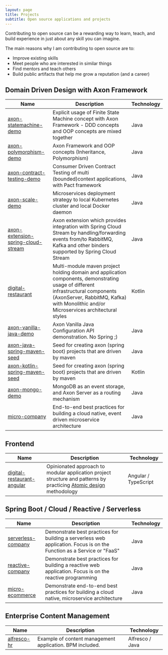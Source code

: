 ```yaml
---
layout: page
title: Projects
subtitle: Open source applications and projects
---
```


Contributing to open source can be a rewarding way to learn, teach, and build experience in just about any skill you can imagine.

The main reasons why I am contributing to open source are to:
 - Improve existing skills
 - Meet people who are interested in similar things
 - Find mentors and teach others
 - Build public artifacts that help me grow a reputation (and a career)
 
 
## Domain Driven Design with Axon Framework

| Name          | Description                                                                                  | Technology |
| ------------- | -------------------------------------------------------------------------------------------- | ---------- |
| [axon-statemachine-demo](http://idugalic.github.io/axon-statemachine-demo/) | Explicit usage of Finite State Machine concept with Axon Framework - DDD concepts and OOP concepts are mixed together | Java |
| [axon-polymorphism-demo](http://idugalic.github.io/axon-polymorphism-demo/) | Axon Framework and OOP concepts (Inheritance, Polymorphism) | Java |
| [axon-contract-testing-demo](http://idugalic.github.io/axon-contract-testing-demo/) | Consumer Driven Contract Testing of multi (bounded)context applications, with Pact framework | Java |
| [axon-scale-demo](http://idugalic.github.io/axon-scale-demo/) | Microservices deployment strategy to local Kubernetes cluster and local Docker daemon | Java |
| [axon-extension-spring-cloud-stream](http://idugalic.github.io/axon-extension-spring-cloud-stream/) | Axon extension which provides integration with Spring Cloud Stream by handling/forwarding events from/to RabbitMQ, Kafka and other binders supported by Spring Cloud Stream | Java |
| [digital-restaurant](http://idugalic.github.io/digital-restaurant/) | Multi-module maven project holding domain and application components, demonstrating usage of different infrastructural components (AxonServer, RabbitMQ, Kafka) with Monolithic and/or Microservices architectural styles | Kotlin |
| [axon-vanilla-java-demo](http://idugalic.github.io/axon-vanilla-java-demo/) | Axon Vanilla Java Configuration API demonstration. No Spring ;) | Java |
| [axon-java-spring-maven-seed](http://idugalic.github.io/axon-java-spring-maven-seed/) | Seed for creating axon (spring boot) projects that are driven by maven | Java |
| [axon-kotlin-spring-maven-seed](http://idugalic.github.io/axon-kotlin-spring-maven-seed/) | Seed for creating axon (spring boot) projects that are driven by maven | Kotlin |
| [axon-mongo-demo](http://idugalic.github.io/axon-mongo-demo/) | MongoDB as an event storage, and Axon Server as a routing mechanism | Java |
| [micro-company](http://idugalic.github.io/micro-company/) | End-to-end best practices for building a cloud native, event driven microservice architecture | Java |

## Frontend

| Name          | Description                                                                                  | Technology |
| ------------- | -------------------------------------------------------------------------------------------- | ---------- |
| [digital-restaurant-angular](http://idugalic.github.io/digital-restaurant-angular/) | Opinionated approach to modular application project structure and patterns by practicing [Atomic design](http://atomicdesign.bradfrost.com/) methodology | Angular / TypeScript |

## Spring Boot / Cloud / Reactive / Serverless

| Name          | Description                                                                                  | Technology |
| ------------- | -------------------------------------------------------------------------------------------- | ---------- |
| [serverless-company](http://idugalic.github.io/serverless-company/) | Demonstrate best practices for building a serverless web application. Focus is on the Function as a Service or "FaaS" | Java |
| [reactive-company](http://idugalic.github.io/reactive-company/) | Demonstrate best practices for building a reactive web application. Focus is on the reactive programming | Java |
| [micro-ecommerce](http://idugalic.github.io/micro-ecommerce/) | Demonstrate end-to-end best practices for building a cloud native, microservice architecture | Java |


## Enterprise Content Management

| Name          | Description                                                                                  | Technology |
| ------------- | -------------------------------------------------------------------------------------------- | ---------- |
| [alfresco-hr](http://idugalic.github.io/alfresco-hr/) | Example of content management application. BPM included. | Alfresco / Java |
